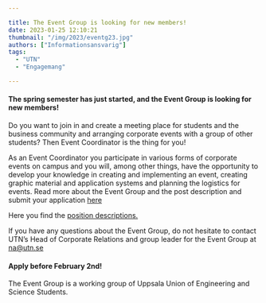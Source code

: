 ```yaml
---

title: The Event Group is looking for new members!
date: 2023-01-25 12:10:21
thumbnail: "/img/2023/eventg23.jpg"
authors: ["Informationsansvarig"]
tags: 
  - "UTN"
  - "Engagemang"

---
```


#### The spring semester has just started, and the Event Group is looking for new members!

Do you want to join in and create a meeting place for students and the business community and arranging corporate events with a group of other students? Then Event Coordinator is the thing for you!

As an Event Coordinator you participate in various forms of corporate events on campus and you will, among other things, have the opportunity to develop your knowledge in creating and implementing an event, creating graphic material and application systems and planning the logistics for events. Read more about the Event Group and the post description and submit your application [here](https://apply.utn.se/)

Here you find the [position descriptions.](https://drive.google.com/.../0B8uSEPFZ2uc7RU1OMlVpNGdieU0)

If you have any questions about the Event Group, do not hesitate to contact UTN’s Head of Corporate Relations and group leader for the Event Group at na@utn.se

#### Apply before February 2nd!

The Event Group is a working group of Uppsala Union of Engineering and Science Students.